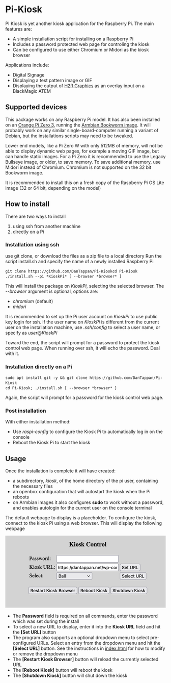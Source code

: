 # Pi-Kiosk

PI Kiosk is yet another kiosk application for the Raspberry Pi. The main features are:
- A simple installation script for installing on a Raspberry Pi
- Includes a password protected web page for controling the kiosk
- Can be configured to use either Chromium or Midori as the kiosk browser

Applications include:
- Digital Signage
- Displaying a test pattern image or GIF
- Displaying the output of [H2R Graphics](https://h2r.graphics/) as an overlay input on a BlackMagic ATEM

## Supported devices

This package works on any Raspberry Pi model. It has also been installed on an [Orange Pi Zero 3](http://www.orangepi.org/), running the [Armbian Bookworm image](https://www.armbian.com/orange-pi-zero-3/).  It will probably work on any similar single-board-computer running a variant of Debian, but the installations scripts may need to be tweaked.

Lower end models, like a Pi Zero W with only 512MB of memory, will not be able to display dynamic web pages, for example a moving GIF image, but can handle static images. For a Pi Zero it is recommended to use the Legacy Bullseye image, or older, to save memory. To save additional memory, use Midori instead of Chromium. Chromium is not supported on the 32 bit Bookworm image.

It is recommended to install this on a fresh copy of the Raspberry Pi OS Lite image (32 or 64 bit, depending on the model)

## How to install
There are two ways to install
1. using ssh from another machine
2. directly on a Pi

### Installation using ssh

use git clone, or download the files as a zip file to a local directory 
Run the script install.sh and specify the name of a newly installed Raspberry Pi
```
git clone https://github.com/DanTappan/Pi-Kioskcd Pi-Kiosk
./install.sh --pi *KioskPi* [ --browser *browser* ]
```

This will install the package on *KioskPi*, selecting the selected browser. The *--browser* argument is optional, options are:
- *chromium* (default)
- *midori*

It is recommended to set up the Pi user account on *KioskPi* to use public key login for ssh. If the user name on *KioskPi* is different from the current user on the installation machine, use *.ssh/config* to select a user name, or specify as *user*@*KioskPi*

Toward the end, the script will prompt for a password to protect the kiosk control web page. When running over ssh, it will echo the password. Deal with it.

### Installation directly on a Pi

```
sudo apt install git -y && git clone https://github.com/DanTappan/Pi-Kiosk
cd Pi-Kiosk; ./install.sh [ --browser *browser* ]
```

Again, the script will prompt for a password for the kiosk control web page.

### Post installation

With either installation method:
- Use *raspi-config* to configure the Kiosk Pi to automatically log in on the console
- Reboot the Kiosk Pi to start the kiosk

## Usage

Once the installation is complete it will have created:
- a subdirectory, *kiosk*, of the home directory of the pi user, containing the necessary files
- an openbox configuration that will autostart the kiosk when the Pi reboots
- on Armbian images it also configures **sudo** to work without a password, and enables autologin for the current user on the console terminal

The default webpage to display is a placeholder. To configure the kiosk, connect to the kiosk Pi using a web browser. This will display the following webpage

![Screenshot of the Pi Kiosk control webpage](Snapshots/Kiosk.png)


- The **Password** field is required on all commands, enter the password which was set during the install
- To select a new URL to display, enter it into the **Kiosk URL** field and hit the **[Set URL]** button
- The program also supports an optional dropdown menu to select pre-configured URLs. Select an entry from the dropdown menu and hit the **[Select URL]** button. See the instructions in [index.html](https://github.com/DanTappan/Pi-Kiosk/blob/main/index.html) for how to modify or remove the dropdown menu
- The **[Restart Kiosk Browser]** button will reload the currently selected URL
- The **[Reboot Kiosk]** button will reboot the kiosk
- The **[Shutdown Kiosk]** button will shut down the kiosk



